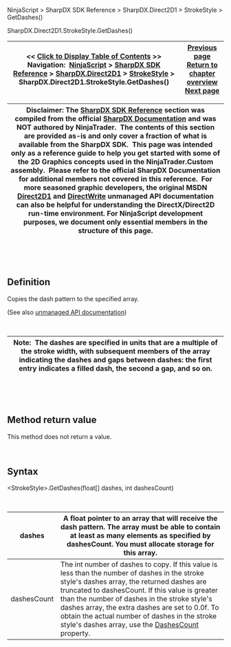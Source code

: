﻿


NinjaScript \> SharpDX SDK Reference \> SharpDX.Direct2D1 \> StrokeStyle \> GetDashes()






















SharpDX.Direct2D1\.StrokeStyle.GetDashes()







| \<\< [Click to Display Table of Contents](sharpdx_direct2d1_strokestyle_getdashes.md) \>\> **Navigation:**     [NinjaScript](ninjascript-1.md) \> [SharpDX SDK Reference](sharpdx_sdk_reference-1.md) \> [SharpDX.Direct2D1](sharpdx_direct2d1-1.md) \> [StrokeStyle](sharpdx_direct2d1_strokestyle-1.md) \> SharpDX.Direct2D1\.StrokeStyle.GetDashes() | [Previous page](sharpdx_direct2d1_strokestyle_endcap-1.md) [Return to chapter overview](sharpdx_direct2d1_strokestyle-1.md) [Next page](sharpdx_direct2d1_strokestyle_linejoin-1.md) |
| --- | --- |













| Disclaimer: The [SharpDX SDK Reference](sharpdx_sdk_reference-1.md) section was compiled from the official [SharpDX Documentation](http://sharpdx.org/) and was NOT authored by NinjaTrader.  The contents of this section are provided as\-is and only cover a fraction of what is available from the SharpDX SDK.  This page was intended only as a reference guide to help you get started with some of the 2D Graphics concepts used in the NinjaTrader.Custom assembly.  Please refer to the official SharpDX Documentation for additional members not covered in this reference.  For more seasoned graphic developers, the original MSDN [Direct2D1](https://msdn.microsoft.com/en-us/library/windows/desktop/dd370990.aspx) and [DirectWrite](https://msdn.microsoft.com/en-us/library/windows/desktop/dd368038.aspx) unmanaged API documentation can also be helpful for understanding the DirectX/Direct2D run\-time environment. For NinjaScript development purposes, we document only essential members in the structure of this page. |
| --- |



 


 


## Definition


Copies the dash pattern to the specified array. 


(See also [unmanaged API documentation](https://msdn.microsoft.com/en-us/library/dd372230.aspx))


 




| Note:  The dashes are specified in units that are a multiple of the stroke width, with subsequent members of the array indicating the dashes and gaps between dashes: the first entry indicates a filled dash, the second a gap, and so on. |
| --- |



 


 


## Method return value


This method does not return a value.


 


## Syntax


\<StrokeStyle\>.GetDashes(float\[] dashes, int dashesCount)


 




| dashes | A float pointer to an array that will receive the dash pattern. The array must be able to contain at least as many elements as specified by dashesCount. You must allocate storage for this array. |
| --- | --- |
| dashesCount | The int number of dashes to copy. If this value is less than the number of dashes in the stroke style's dashes array, the returned dashes are truncated to dashesCount. If this value is greater than the number of dashes in the stroke style's dashes array, the extra dashes are set to 0\.0f. To obtain the actual number of dashes in the stroke style's dashes array, use the [DashesCount](sharpdx_direct2d1_strokestyle_dashescount-1.md) property. |









